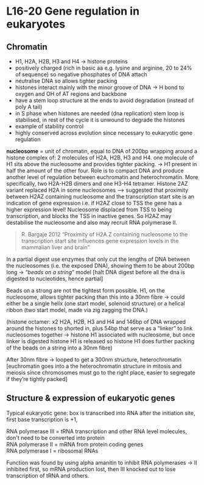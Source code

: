 # L16-20 Gene regulation in eukaryotes

## Chromatin

+ H1, H2A, H2B, H3 and H4 -> histone proteins
+ positively charged (rich in basic aa e.g. lysine and arginine, 20 to 24% of sequence) so negative phosphates of DNA attach
+ neutralise DNA so allows tighter packing
+ histones interact mainly with the minor groove of DNA -> H bond to oxygen and OH of AT regions and backbone
+ have a stem loop structure at the ends to avoid degradation (instead of poly A tail)
+ in S phase when histones are needed (dna replication) stem loop is stabilised, in rest of the cycle it is unwound to degrade the histones
+ example of stability control
+ highly conserved across evolution since necessary to eukaryotic gene regulation

**nucleosome** = unit of chromatin, equal to DNA of 200bp wrapping around a histone complex of: 2 molecules of H2A, H2B, H3 and H4. one molecule of H1 sits above the nucleosome and provides tighter packing. -> H1 present in half the amount of the other four. Role is to compact DNA and produce another level of regulation between euchromatin and heterochromatin. More specifically, two H2A-H2B dimers and one H3-H4 tetramer. Histone 2AZ variant replaced H2A in some nucleosomes —> suggested that proximity between H2AZ containing nucleosome and the transcription start site is an indication of gene expression i.e. if H2AZ close to TSS the gene has a higher expression level! Nucleosome displaced from TSS to being transcription, and blocks the TSS in inactive genes. So H2AZ may destabilise the nucleosome and also may recruit RNA polymerase II.
> R. Bargaje 2012 “Proximity of H2A.Z containing nucleosome to the transcription start site influences gene expression levels in the mammalian liver and brain”

In a partial digest use enzymes that only cut the lengths of DNA between the nucleosomes (i.e. the exposed DNA), showing them to be about 200bp long -> “*beads on a string*” model [halt DNA digest before all the dna is digested to nucleotides, hence partial]

Beads on a strong are not the tightest form possible. H1, on the nucleosome, allows tighter packing than this into a 30nm fibre -> could either be a single helix (one start model, solenoid structure) or a helical ribbon (two start model, made via zig zagging the DNA.)

(histone octamer: x2 H2A, H2B, H3 and H4 and 146bp of DNA wrapped around the histones to shorted in, plus 54bp that serve as a “linker” to link  nucleosomes together -> histone H1 associated with nucleosome, but once linker is digested histone H1 is released so histone H1 does further packing of the beads on a string into a 30nm fibre)

After 30nm fibre -> looped to get a 300nm structure, heterochromatin [euchromatin goes into a the heterochromatin structure in mitosis and meiosis since chromosomes must go to the right place, easier to segregate if they’re tightly packed]

## Structure & expression of eukaryotic genes

Typical eukaryotic gene: box is transcribed into RNA after the initiation site, first base transcription is +1,

RNA polymerase III = tRNA transcription and other RNA level molecules, don't need to be converted into protein<br/>
RNA polymerase II = mRNA from protein coding genes<br/>
RNA polymerase I = ribosomal RNAs<br/>

Function was found by using alpha amanitin to inhibit RNA polymerases -> II inhibited first, so mRNA production lost, then III knocked out to lose transcription of tRNA and others.
